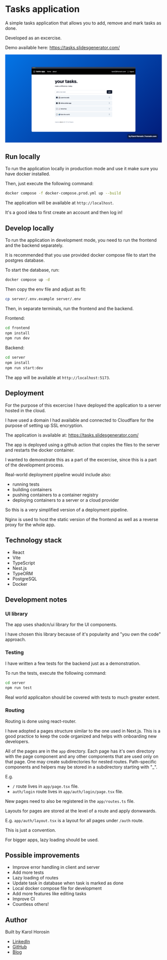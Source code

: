 # Tasks application

A simple tasks application that allows you to add, remove and mark tasks as done.

Developed as an excercise.

Demo available here: https://tasks.slidesgenerator.com/

<p align="center">
    <img src="docs/tasks-screenshot.png" alt="Screenshot of the application">
</p>

## Run locally

To run the application locally in production mode and use it make sure you have docker installed.

Then, just execute the following command:

```bash
docker compose -f docker-compose.prod.yml up --build
```

The application will be available at `http://localhost`.

It's a good idea to first create an account and then log in!

## Develop locally

To run the application in development mode, you need to run the frontend and the backend separately.

It is recommended that you use provided docker compose file to start the postgres database.

To start the database, run:
```bash
docker compose up -d
```

Then copy the env file and adjust as fit:
```bash
cp server/.env.example server/.env
```

Then, in separate terminals, run the frontend and the backend.

Frontend:
```bash
cd frontend
npm install
npm run dev
```

Backend:
```bash
cd server
npm install
npm run start:dev
```

The app will be available at `http://localhost:5173`.

## Deployment

For the purpose of this excercise I have deployed the application to a server hosted in the cloud.

I have used a domain I had available and connected to Cloudflare for the purpose of setting up SSL encryption.

The application is available at: https://tasks.slidesgenerator.com/

The app is deployed using a github action that copies the files to the server and restarts the docker container.

I wanted to demonstrate this as a part of the excercise, since this is a part of the development process.

Real-world deployment pipeline would include also:
- running tests
- building containers
- pushing containers to a container registry
- deploying containers to a server or a cloud provider

So this is a very simplified version of a deployment pipeline.

Nginx is used to host the static version of the frontend as well as a reverse proxy for the whole app.

## Technology stack

- React
- Vite
- TypeScript
- Nest.js
- TypeORM
- PostgreSQL
- Docker

## Development notes

### UI library

The app uses shadcn/ui library for the UI components.

I have chosen this library because of it's popularity and "you own the code" approach.

### Testing

I have written a few tests for the backend just as a demonstration.

To run the tests, execute the following command:

```bash
cd server
npm run test
```

Real world applicaiton should be covered with tests to much greater extent.

### Routing

Routing is done using react-router.

I have adopted a pages structure similar to the one used in Next.js. This is a good practice to keep the code organized and helps with onboarding new developers.

All of the pages are in the `app` directory. Each page has it's own directory with the page component and any other components that are used only on that page. One may create subdirectories for nested routes. Path-specific components and helpers may be stored in a subdirectory starting with "_".

E.g.
   - `/` route lives in `app/page.tsx` file.
   - `auth/login` route lives in `app/auth/login/page.tsx` file.

New pages need to also be registered in the `app/routes.ts` file.

Layouts for pages are stored at the level of a route and apply donwwards.

E.g. `app/auth/layout.tsx` is a layout for all pages under `/auth` route.

This is just a convention.

For bigger apps, lazy loading should be used.

## Possible improvements

- Improve error handling in client and server
- Add more tests
- Lazy loading of routes
- Update task in database when task is marked as done
- Local docker compose file for development
- Add more features like editing tasks
- Improve CI
- Countless others!

## Author

Built by Karol Horosin

- [LinkedIn](https://www.linkedin.com/in/horosin/)
- [GitHub](https://github.com/horosin)
- [Blog](https://horosin.com/)